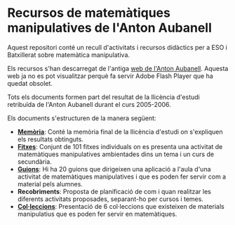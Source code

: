 # Recursos de matemàtiques manipulatives de l'Anton Aubanell
Aquest repositori conté un recull d'activitats i recursos didàctics per a ESO i Batxillerat sobre matemàtica manipulativa.

Els recursos s'han descarregat de l'antiga [web de l'Anton Aubanell](http://www.xtec.cat/~aaubanel/). 
Aquesta web ja no es pot visualitzar perquè fa servir Adobe Flash Player que ha quedat obsolet.

Tots els documents formen part del resultat de la llicència d'estudi retribuïda de l'Anton Aubanell durant el curs 2005-2006.

Els documents s'estructuren de la manera següent:
- **[Memòria](Memoria/Memoria.pdf)**: Conté la memòria final de la llicència d'estudi on s'expliquen els resultats obtinguts.
- **[Fitxes](Fitxes/index.md)**: Conjunt de 101 fitxes individuals on es presenta una activitat de matemàtiques manipulatives ambientades dins un tema i un curs de secundària.
- **[Guions](Guions/index.md)**: Hi ha 20 guions que dirigeixen una aplicació a l'aula d'una activitat de matemàtiques manipulatives i que es poden fer servir com a material pels alumnes.
- **Recobriments**: Proposta de planificació de com i quan realitzar les diferents activitats proposades, separant-ho per cursos i temes.
- **[Col·leccions](Colleccions/index.md)**: Presentació de 6 col·leccions que existeixen de materials manipulatius que es poden fer servir en matemàtiques.
